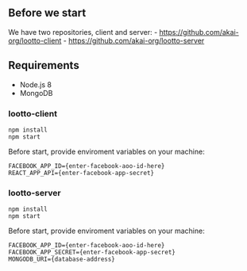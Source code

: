 ## Before we start

We have two repositories, client and server: - https://github.com/akai-org/lootto-client - https://github.com/akai-org/lootto-server

## Requirements

- Node.js 8
- MongoDB

### lootto-client

```
npm install
npm start
```

Before start, provide enviroment variables on your machine:

```
FACEBOOK_APP_ID={enter-facebook-aoo-id-here}
REACT_APP_API={enter-facebook-app-secret}
```

### lootto-server

```
npm install
npm start
```

Before start, provide enviroment variables on your machine:

```
FACEBOOK_APP_ID={enter-facebook-aoo-id-here}
FACEBOOK_APP_SECRET={enter-facebook-app-secret}
MONGODB_URI={database-address}
```
